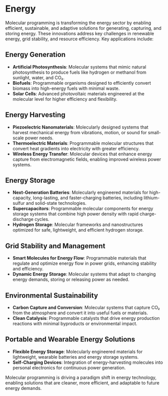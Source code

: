 # Energy

Molecular programming is transforming the energy sector by enabling efficient, sustainable, and adaptive solutions for generating, capturing, and storing energy. These innovations address key challenges in renewable energy, grid stability, and resource efficiency. Key applications include:

## Energy Generation
- **Artificial Photosynthesis**: Molecular systems that mimic natural photosynthesis to produce fuels like hydrogen or methanol from sunlight, water, and CO₂.  
- **Biofuels**: Programmable organisms designed to efficiently convert biomass into high-energy fuels with minimal waste.  
- **Solar Cells**: Advanced photovoltaic materials engineered at the molecular level for higher efficiency and flexibility.  

## Energy Harvesting
- **Piezoelectric Nanomaterials**: Molecularly designed systems that harvest mechanical energy from vibrations, motion, or sound for small-scale power needs.  
- **Thermoelectric Materials**: Programmable molecular structures that convert heat gradients into electricity with greater efficiency.  
- **Wireless Energy Transfer**: Molecular devices that enhance energy capture from electromagnetic fields, enabling improved wireless power systems.  

## Energy Storage
- **Next-Generation Batteries**: Molecularly engineered materials for high-capacity, long-lasting, and faster-charging batteries, including lithium-sulfur and solid-state technologies.  
- **Supercapacitors**: Programmable molecular components for energy storage systems that combine high power density with rapid charge-discharge cycles.  
- **Hydrogen Storage**: Molecular frameworks and nanostructures optimized for safe, lightweight, and efficient hydrogen storage.  

## Grid Stability and Management
- **Smart Molecules for Energy Flow**: Programmable materials that regulate and optimize energy flow in power grids, enhancing stability and efficiency.  
- **Dynamic Energy Storage**: Molecular systems that adapt to changing energy demands, storing or releasing power as needed.  

## Environmental Sustainability
- **Carbon Capture and Conversion**: Molecular systems that capture CO₂ from the atmosphere and convert it into useful fuels or materials.  
- **Clean Catalysis**: Programmable catalysts that drive energy production reactions with minimal byproducts or environmental impact.  

## Portable and Wearable Energy Solutions
- **Flexible Energy Storage**: Molecularly engineered materials for lightweight, wearable batteries and energy storage systems.  
- **Self-Charging Devices**: Integration of energy-harvesting molecules into personal electronics for continuous power generation.  

Molecular programming is driving a paradigm shift in energy technology, enabling solutions that are cleaner, more efficient, and adaptable to future energy demands.
